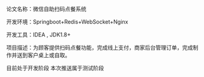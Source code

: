 论文名称：微信自助扫码点餐系统

开发环境：Springboot+Redis+WebSocket+Nginx

开发工具：IDEA , JDK1.8+

项目描述：为顾客提供扫码点餐功能，完成线上支付，商家后台管理订单，完成制作并送到客户桌上或自取。

目前处于开发阶段 本次推送属于测试阶段
